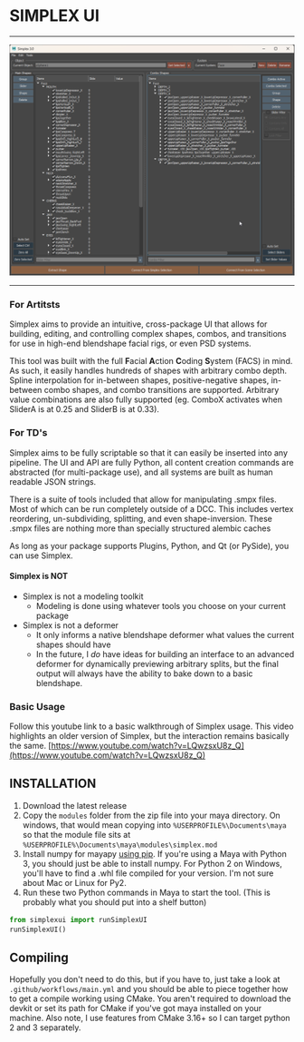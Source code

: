 # SIMPLEX UI
---

![Example Simplex UI](img/simplexUiExample.png)

---

### For Artitsts

Simplex aims to provide an intuitive, cross-package UI that allows for building, editing, and controlling complex shapes, combos, and transitions for use in high-end blendshape facial rigs, or even PSD systems.

This tool was built with the full **F**acial **A**ction **C**oding **S**ystem (FACS) in mind. As such, it easily handles hundreds of shapes with arbitrary combo depth. Spline interpolation for in-between shapes, positive-negative shapes, in-between combo shapes, and combo transitions are supported. Arbitrary value combinations are also fully supported (eg. ComboX activates when SliderA is at 0.25 and SliderB is at 0.33).

### For TD's

Simplex aims to be fully scriptable so that it can easily be inserted into any pipeline. The UI and API are fully Python, all content creation commands are abstracted (for multi-package use), and all systems are built as human readable JSON strings.

There is a suite of tools included that allow for manipulating .smpx files. Most of which can be run completely outside of a DCC. This includes vertex reordering, un-subdividing, splitting, and even shape-inversion. These .smpx files are nothing more than specially structured alembic caches

As long as your package supports Plugins, Python, and Qt (or PySide), you can use Simplex.

#### Simplex is NOT

* Simplex is not a modeling toolkit
    * Modeling is done using whatever tools you choose on your current package
* Simplex is not a deformer
    * It only informs a native blendshape deformer what values the current shapes should have
    * In the future, I *do* have ideas for building an interface to an advanced deformer for dynamically previewing arbitrary splits, but the final output will always have the ability to bake down to a basic blendshape.

### Basic Usage
Follow this youtube link to a basic walkthrough of Simplex usage. This video highlights an older version of Simplex, but the interaction remains basically the same. [https://www.youtube.com/watch?v=LQwzsxU8z_Q](https://www.youtube.com/watch?v=LQwzsxU8z_Q)

## INSTALLATION

1. Download the latest release
2. Copy the `modules` folder from the zip file into your maya directory. On windows, that would mean copying into `%USERPROFILE%\Documents\maya` so that the module file sits at `%USERPROFILE%\Documents\maya\modules\simplex.mod`
3. Install numpy for mayapy [using pip](https://knowledge.autodesk.com/support/maya/learn-explore/caas/CloudHelp/cloudhelp/2022/ENU/Maya-Scripting/files/GUID-72A245EC-CDB4-46AB-BEE0-4BBBF9791627-htm.html). If you're using a Maya with Python 3, you should just be able to install numpy. For Python 2 on Windows, you'll have to find a .whl file compiled for your version. I'm not sure about Mac or Linux for Py2.
4. Run these two Python commands in Maya to start the tool. (This is probably what you should put into a shelf button)
```python
from simplexui import runSimplexUI
runSimplexUI()
```

## Compiling
Hopefully you don't need to do this, but if you have to, just take a look at `.github/workflows/main.yml` and you should be able to piece together how to get a compile working using CMake. You aren't required to download the devkit or set its path for CMake if you've got maya installed on your machine. Also note, I use features from CMake 3.16+ so I can target python 2 and 3 separately.
